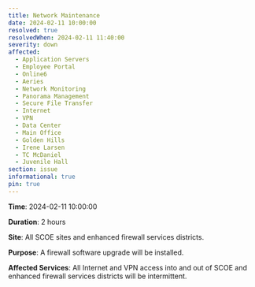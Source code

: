 ```yaml
---
title: Network Maintenance
date: 2024-02-11 10:00:00
resolved: true
resolvedWhen: 2024-02-11 11:40:00
severity: down
affected:
  - Application Servers
  - Employee Portal
  - Online6
  - Aeries
  - Network Monitoring
  - Panorama Management
  - Secure File Transfer
  - Internet
  - VPN
  - Data Center
  - Main Office
  - Golden Hills
  - Irene Larsen
  - TC McDaniel
  - Juvenile Hall
section: issue
informational: true
pin: true
---
```


**Time**: 2024-02-11 10:00:00

**Duration**: 2 hours

**Site**: All SCOE sites and enhanced firewall services districts.

**Purpose**: A firewall software upgrade will be installed.

**Affected Services**: All Internet and VPN access into and out of SCOE and enhanced firewall services districts will be intermittent.
